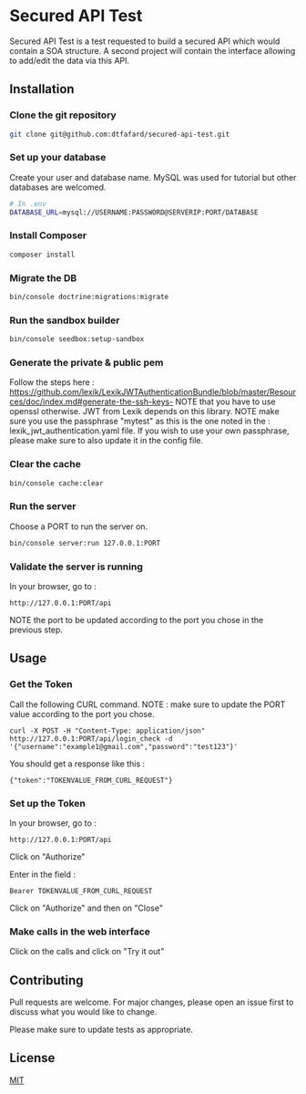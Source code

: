 # Secured API Test
Secured API Test is a test requested to build a secured API which would contain a SOA structure. A second project will contain the interface allowing to add/edit the data via this API.

## Installation

### Clone the git repository

```bash
git clone git@github.com:dtfafard/secured-api-test.git
```

### Set up your database
Create your user and database name. MySQL was used for tutorial but other databases are welcomed.

```bash
# In .env
DATABASE_URL=mysql://USERNAME:PASSWORD@SERVERIP:PORT/DATABASE
```

### Install Composer
```bash
composer install
```

### Migrate the DB
```bash
bin/console doctrine:migrations:migrate
```

### Run the sandbox builder
```bash
bin/console seedbox:setup-sandbox
```

### Generate the private & public pem
Follow the steps here : https://github.com/lexik/LexikJWTAuthenticationBundle/blob/master/Resources/doc/index.md#generate-the-ssh-keys-
NOTE that you have to use openssl otherwise. JWT from Lexik depends on this library.
NOTE make sure you use the passphrase "mytest" as this is the one noted in the : lexik_jwt_authentication.yaml file. If you wish to use your own passphrase, please make sure to also update it in the config file.

### Clear the cache 
```bash
bin/console cache:clear
```

### Run the server
Choose a PORT to run the server on.

```bash
bin/console server:run 127.0.0.1:PORT
```

### Validate the server is running
In your browser, go to : 
```
http://127.0.0.1:PORT/api
```
NOTE the port to be updated according to the port you chose in the previous step.

## Usage
### Get the Token
Call the following CURL command. NOTE : make sure to update the PORT value according to the port you chose.
```
curl -X POST -H "Content-Type: application/json" http://127.0.0.1:PORT/api/login_check -d '{"username":"example1@gmail.com","password":"test123"}'
```

You should get a response like this : 
```
{"token":"TOKENVALUE_FROM_CURL_REQUEST"}
```

### Set up the Token
In your browser, go to : 
```
http://127.0.0.1:PORT/api
```

Click on "Authorize"

Enter in the field : 
```
Bearer TOKENVALUE_FROM_CURL_REQUEST
```

Click on "Authorize" and then on "Close"

### Make calls in the web interface
Click on the calls and click on "Try it out"

## Contributing
Pull requests are welcome. For major changes, please open an issue first to discuss what you would like to change.

Please make sure to update tests as appropriate.

## License
[MIT](https://choosealicense.com/licenses/mit/)
